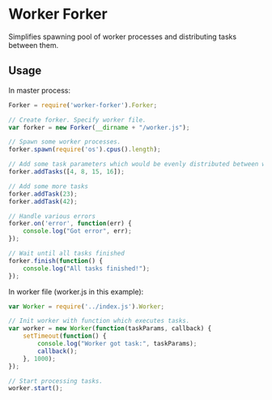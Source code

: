 Worker Forker
==================

Simplifies spawning pool of worker processes and distributing tasks between them.


Usage
-------

In master process:
```javascript
Forker = require('worker-forker').Forker;

// Create forker. Specify worker file.
var forker = new Forker(__dirname + "/worker.js");

// Spawn some worker processes.
forker.spawn(require('os').cpus().length);

// Add some task parameters which would be evenly distributed between workers.
forker.addTasks([4, 8, 15, 16]);

// Add some more tasks
forker.addTask(23);
forker.addTask(42);

// Handle various errors
forker.on('error', function(err) {
    console.log("Got error", err);
});

// Wait until all tasks finished
forker.finish(function() {
    console.log("All tasks finished!");
});
```

In worker file (worker.js in this example):
```javascript
var Worker = require('../index.js').Worker;

// Init worker with function which executes tasks.
var worker = new Worker(function(taskParams, callback) {
    setTimeout(function() {
        console.log("Worker got task:", taskParams);
        callback();
    }, 1000);
});

// Start processing tasks.
worker.start();
```
